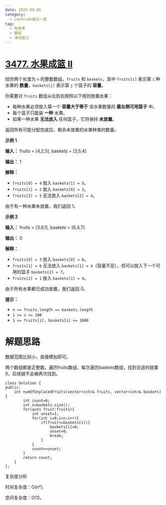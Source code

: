 ```yaml
---
date: 2025-08-05
category:
  - LeetCode每日一题
tag:
  - 哈希表
  - 数组
  - 滑动窗口
---
```


# [3477. 水果成篮 II](https://leetcode.cn/problems/fruits-into-baskets-ii/)

给你两个长度为 `n` 的整数数组，`fruits` 和 `baskets`，其中 `fruits[i]` 表示第 `i` 种水果的 **数量**，`baskets[j]` 表示第 `j` 个篮子的 **容量**。

你需要对 `fruits` 数组从左到右按照以下规则放置水果：

- 每种水果必须放入第一个 **容量大于等于** 该水果数量的 **最左侧可用篮子** 中。
- 每个篮子只能装 **一种** 水果。
- 如果一种水果 **无法放入** 任何篮子，它将保持 **未放置**。

返回所有可能分配完成后，剩余未放置的水果种类的数量。

 

**示例 1**

**输入：** fruits = [4,2,5], baskets = [3,5,4]

**输出：** 1

**解释：**

- `fruits[0] = 4` 放入 `baskets[1] = 5`。
- `fruits[1] = 2` 放入 `baskets[0] = 3`。
- `fruits[2] = 5` 无法放入 `baskets[2] = 4`。

由于有一种水果未放置，我们返回 1。

**示例 2**

**输入：** fruits = [3,6,1], baskets = [6,4,7]

**输出：** 0

**解释：**

- `fruits[0] = 3` 放入 `baskets[0] = 6`。
- `fruits[1] = 6` 无法放入 `baskets[1] = 4`（容量不足），但可以放入下一个可用的篮子 `baskets[2] = 7`。
- `fruits[2] = 1` 放入 `baskets[1] = 4`。

由于所有水果都已成功放置，我们返回 0。

 

**提示：**

- `n == fruits.length == baskets.length`
- `1 <= n <= 100`
- `1 <= fruits[i], baskets[i] <= 1000`

# 解题思路

数据范围比较小，直接模拟即可。

两个数组都是正整数。遍历fruits数组，每次遍历baskets数组，找到合适的就置0，后续就不会被再次找到。

```
class Solution {
public:
    int numOfUnplacedFruits(vector<int>& fruits, vector<int>& baskets) {
        int count=0;
        int n=baskets.size();
        for(auto fruit:fruits){
            int unset=1;
            for(int i=0;i<n;i++){
                if(fruit<=baskets[i]){
                    baskets[i]=0;
                    unset=0;
                    break;
                }
            }
            count+=unset;
        }
        return count;
    }
};
```



复杂度分析

时间复杂度：O(n²).

空间复杂度：O(1)。
